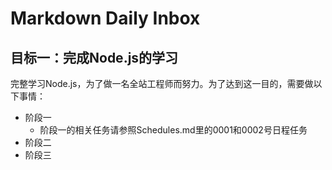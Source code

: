 # Markdown Daily Inbox

## 目标一：完成Node.js的学习

完整学习Node.js，为了做一名全站工程师而努力。为了达到这一目的，需要做以下事情：

- 阶段一
  - 阶段一的相关任务请参照Schedules.md里的0001和0002号日程任务
- 阶段二
- 阶段三
